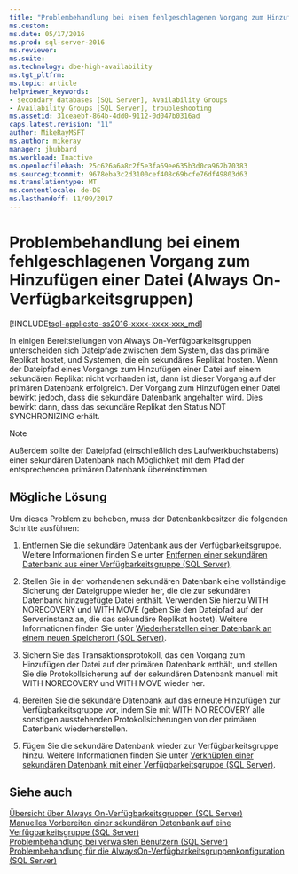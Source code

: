 ```yaml
---
title: "Problembehandlung bei einem fehlgeschlagenen Vorgang zum Hinzufügen einer Datei (Always On-Verfügbarkeitsgruppen) | Microsoft-Dokumentation"
ms.custom: 
ms.date: 05/17/2016
ms.prod: sql-server-2016
ms.reviewer: 
ms.suite: 
ms.technology: dbe-high-availability
ms.tgt_pltfrm: 
ms.topic: article
helpviewer_keywords:
- secondary databases [SQL Server], Availability Groups
- Availability Groups [SQL Server], troubleshooting
ms.assetid: 31ceaebf-864b-4dd0-9112-0d047b0316ad
caps.latest.revision: "11"
author: MikeRayMSFT
ms.author: mikeray
manager: jhubbard
ms.workload: Inactive
ms.openlocfilehash: 25c626a6a8c2f5e3fa69ee635b3d0ca962b70383
ms.sourcegitcommit: 9678eba3c2d3100cef408c69bcfe76df49803d63
ms.translationtype: MT
ms.contentlocale: de-DE
ms.lasthandoff: 11/09/2017
---
```

# <a name="troubleshoot-a-failed-add-file-operation-always-on-availability-groups"></a>Problembehandlung bei einem fehlgeschlagenen Vorgang zum Hinzufügen einer Datei (Always On-Verfügbarkeitsgruppen)
[!INCLUDE[tsql-appliesto-ss2016-xxxx-xxxx-xxx_md](../../../includes/tsql-appliesto-ss2016-xxxx-xxxx-xxx-md.md)]

  In einigen Bereitstellungen von Always On-Verfügbarkeitsgruppen unterscheiden sich Dateipfade zwischen dem System, das das primäre Replikat hostet, und Systemen, die ein sekundäres Replikat hosten. Wenn der Dateipfad eines Vorgangs zum Hinzufügen einer Datei auf einem sekundären Replikat nicht vorhanden ist, dann ist dieser Vorgang auf der primären Datenbank erfolgreich. Der Vorgang zum Hinzufügen einer Datei bewirkt jedoch, dass die sekundäre Datenbank angehalten wird. Dies bewirkt dann, dass das sekundäre Replikat den Status NOT SYNCHRONIZING erhält.  
  
> [!NOTE]  
>  Außerdem sollte der Dateipfad (einschließlich des Laufwerkbuchstabens) einer sekundären Datenbank nach Möglichkeit mit dem Pfad der entsprechenden primären Datenbank übereinstimmen.  
  
## <a name="problem-resolution"></a>Mögliche Lösung  
 Um dieses Problem zu beheben, muss der Datenbankbesitzer die folgenden Schritte ausführen:  
  
1.  Entfernen Sie die sekundäre Datenbank aus der Verfügbarkeitsgruppe. Weitere Informationen finden Sie unter [Entfernen einer sekundären Datenbank aus einer Verfügbarkeitsgruppe &#40;SQL Server&#41;](../../../database-engine/availability-groups/windows/remove-a-secondary-database-from-an-availability-group-sql-server.md).  
  
2.  Stellen Sie in der vorhandenen sekundären Datenbank eine vollständige Sicherung der Dateigruppe wieder her, die die zur sekundären Datenbank hinzugefügte Datei enthält. Verwenden Sie hierzu WITH NORECOVERY und WITH MOVE (geben Sie den Dateipfad auf der Serverinstanz an, die das sekundäre Replikat hostet). Weitere Informationen finden Sie unter [Wiederherstellen einer Datenbank an einem neuen Speicherort &#40;SQL Server&#41;](../../../relational-databases/backup-restore/restore-a-database-to-a-new-location-sql-server.md).  
  
3.  Sichern Sie das Transaktionsprotokoll, das den Vorgang zum Hinzufügen der Datei auf der primären Datenbank enthält, und stellen Sie die Protokollsicherung auf der sekundären Datenbank manuell mit WITH NORECOVERY und WITH MOVE wieder her.  
  
4.  Bereiten Sie die sekundäre Datenbank auf das erneute Hinzufügen zur Verfügbarkeitsgruppe vor, indem Sie mit WITH NO RECOVERY alle sonstigen ausstehenden Protokollsicherungen von der primären Datenbank wiederherstellen.  
  
5.  Fügen Sie die sekundäre Datenbank wieder zur Verfügbarkeitsgruppe hinzu. Weitere Informationen finden Sie unter [Verknüpfen einer sekundären Datenbank mit einer Verfügbarkeitsgruppe &#40;SQL Server&#41;](../../../database-engine/availability-groups/windows/join-a-secondary-database-to-an-availability-group-sql-server.md).  
  
## <a name="see-also"></a>Siehe auch  
 [Übersicht über Always On-Verfügbarkeitsgruppen &#40;SQL Server&#41;](../../../database-engine/availability-groups/windows/overview-of-always-on-availability-groups-sql-server.md)   
 [Manuelles Vorbereiten einer sekundären Datenbank auf eine Verfügbarkeitsgruppe (SQL Server)](../../../database-engine/availability-groups/windows/manually-prepare-a-secondary-database-for-an-availability-group-sql-server.md)   
 [Problembehandlung bei verwaisten Benutzern &#40;SQL Server&#41;](../../../sql-server/failover-clusters/troubleshoot-orphaned-users-sql-server.md)   
 [Problembehandlung für die AlwaysOn-Verfügbarkeitsgruppenkonfiguration &#40;SQL Server&#41;](../../../database-engine/availability-groups/windows/troubleshoot-always-on-availability-groups-configuration-sql-server.md)
